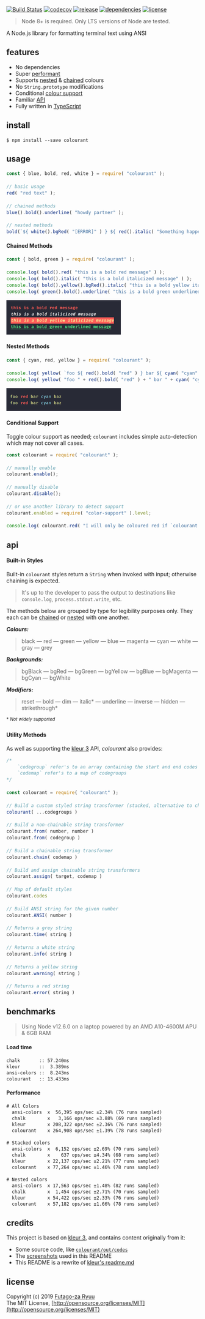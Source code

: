 [![Build Status](https://dev.azure.com/futagoza/colourant/_apis/build/status/futagoza.colourant)](https://dev.azure.com/futagoza/colourant/_build/latest)
[![codecov](https://codecov.io/gh/futagoza/colourant/branch/master/graph/badge.svg)](https://codecov.io/gh/futagoza/colourant)
[![release](https://img.shields.io/npm/v/colourant.svg)](https://www.npmjs.com/package/colourant)
[![dependencies](https://img.shields.io/david/futagoza/colourant.svg)](https://david-dm.org/futagoza/colourant)
[![license](https://img.shields.io/badge/license-mit-blue.svg)](https://opensource.org/licenses/MIT)

> Node 8+ is required. Only LTS versions of Node are tested.

A Node.js library for formatting terminal text using ANSI

## features

* No dependencies
* Super [performant](#performance)
* Supports [nested](#nested-methods) & [chained](#chained-methods) colours
* No `String.prototype` modifications
* Conditional [colour support](#conditional-support)
* Familiar [API](#api)
* Fully written in [TypeScript](#typescript)

## install

```
$ npm install --save colourant
```

## usage

```js
const { blue, bold, red, white } = require( "colourant" );

// basic usage
red( "red text" );

// chained methods
blue().bold().underline( "howdy partner" );

// nested methods
bold(`${ white().bgRed( "[ERROR]" ) } ${ red().italic( "Something happened" ) }`);
```

#### Chained Methods

```js
const { bold, green } = require( "colourant" );

console.log( bold().red( "this is a bold red message" ) );
console.log( bold().italic( "this is a bold italicized message" ) );
console.log( bold().yellow().bgRed().italic( "this is a bold yellow italicized message" ) );
console.log( green().bold().underline( "this is a bold green underlined message" ) );
```

<img src="screenshots/chained-methods.png" width="300" />

#### Nested Methods

```js
const { cyan, red, yellow } = require( "colourant" );

console.log( yellow( `foo ${ red().bold( "red" ) } bar ${ cyan( "cyan" ) } baz` ) );
console.log( yellow( "foo " + red().bold( "red" ) + " bar " + cyan( "cyan" ) + " baz" ) );
```

<img src="screenshots/nested-methods.png" width="300" />

#### Conditional Support

Toggle colour support as needed; `colourant` includes simple auto-detection which may not cover all cases.

```js
const colourant = require( "colourant" );

// manually enable
colourant.enable();

// manually disable
colourant.disable();

// or use another library to detect support
colourant.enabled = require( "color-support" ).level;

console.log( colourant.red( "I will only be coloured red if `colourant.enabled` is true" ) );
```

## api

#### Built-in Styles

Built-in `colourant` styles return a `String` when invoked with input; otherwise chaining is expected.

> It's up to the developer to pass the output to destinations like `console.log`, `process.stdout.write`, etc.

The methods below are grouped by type for legibility purposes only. They each can be [chained](#chained-methods) or [nested](#nested-methods) with one another.

***Colours:***
> black &mdash; red &mdash; green &mdash; yellow &mdash; blue &mdash; magenta &mdash; cyan &mdash; white &mdash; gray &mdash; grey

***Backgrounds:***
> bgBlack &mdash; bgRed &mdash; bgGreen &mdash; bgYellow &mdash; bgBlue &mdash; bgMagenta &mdash; bgCyan &mdash; bgWhite

***Modifiers:***
> reset &mdash; bold &mdash; dim &mdash; italic* &mdash; underline &mdash; inverse &mdash; hidden &mdash; strikethrough*

<sup>* <em>Not widely supported</em></sup>

#### Utility Methods

As well as supporting the [kleur 3](https://github.com/lukeed/kleur) API, _colourant_ also provides:

```js
/*
    `codegroup` refer's to an array containing the start and end codes
    `codemap` refer's to a map of codegroups
*/

const colourant = require( "colourant" );

// Build a custom styled string transformer (stacked, alternative to chain)
colourant( ...codegroups )

// Build a non-chainable string transformer
colourant.from( number, number )
colourant.from( codegroup )

// Build a chainable string transformer
colourant.chain( codemap )

// Build and assign chainable string transformers
colourant.assign( target, codemap )

// Map of default styles
colourant.codes

// Build ANSI string for the given number
colourant.ANSI( number )

// Returns a grey string
colourant.time( string )

// Returns a white string
colourant.info( string )

// Returns a yellow string
colourant.warning( string )

// Returns a red string
colourant.error( string )
```

## benchmarks

> Using Node v12.6.0 on a laptop powered by an AMD A10-4600M APU & 6GB RAM

#### Load time

```
chalk       :: 57.240ms
kleur       ::  3.389ms
ansi-colors ::  8.243ms
colourant   :: 13.433ms
```

#### Performance

```
# All Colors
  ansi-colors  x  56,395 ops/sec ±2.34% (76 runs sampled)
  chalk        x   3,166 ops/sec ±3.88% (69 runs sampled)
  kleur        x 208,322 ops/sec ±2.36% (76 runs sampled)
  colourant    x 264,908 ops/sec ±1.39% (78 runs sampled)

# Stacked colors
  ansi-colors  x  6,152 ops/sec ±2.69% (70 runs sampled)
  chalk        x    637 ops/sec ±4.34% (68 runs sampled)
  kleur        x 22,137 ops/sec ±2.21% (77 runs sampled)
  colourant    x 77,264 ops/sec ±1.46% (78 runs sampled)

# Nested colors
  ansi-colors  x 17,563 ops/sec ±1.48% (82 runs sampled)
  chalk        x  1,454 ops/sec ±2.71% (70 runs sampled)
  kleur        x 54,422 ops/sec ±2.33% (76 runs sampled)
  colourant    x 57,182 ops/sec ±1.66% (78 runs sampled)
```

## credits

This project is based on [kleur 3](https://github.com/lukeed/kleur), and contains content originally from it:

- Some source code, like [`colourant/out/codes`](https://github.com/futagoza/colourant/blob/master/src/codes.ts)
- The [screenshots](https://github.com/futagoza/colourant/tree/master/screenshots) used in this README
- This README is a rewrite of [kleur's readme.md](https://github.com/lukeed/kleur/blob/master/readme.md)

## license

Copyright (c) 2019 [Futago-za Ryuu](http://github.com/futagoza)<br>
The MIT License, [http://opensource.org/licenses/MIT](http://opensource.org/licenses/MIT)
